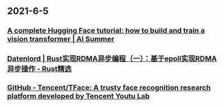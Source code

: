 
## 2021-6-5

### [A complete Hugging Face tutorial: how to build and train a vision transformer | AI Summer](https://theaisummer.com/hugging-face-vit/)

### [Datenlord | Rust实现RDMA异步编程（一）：基于epoll实现RDMA 异步操作 - Rust精选](https://rustmagazine.github.io/rust_magazine_2021/chapter_5/rust-epoll-rdma.html)

### [GitHub - Tencent/TFace: A trusty face recognition research platform developed by Tencent Youtu Lab](https://github.com/Tencent/TFace)